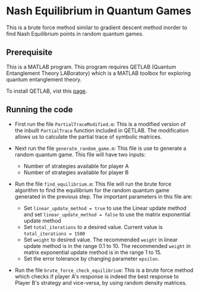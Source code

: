 # Nash Equilibrium in Quantum Games

This is a brute force method similar to gradient descent method inorder to find Nash Equilibrium points in random quantum games.

## Prerequisite

This is a MATLAB program. This program requires QETLAB (Quantum Entanglement Theory LABoratory) which is a MATLAB toolbox for exploring quantum entanglement theory.

To install QETLAB, vist this [page](http://www.qetlab.com/Installation).

## Running the code

* First run the file `PartialTraceModified.m`: This is a modified version of the inbuilt `PartialTrace` function included in QETLAB. The modification allows us to calculate the partial trace of symbolic matrices.

* Next run the file `generate_random_game.m`: This file is use to generate a random quantum game. This file will have two inputs:
  * Number of strategies available for player A
  * Number of strategies available for player B

* Run the file `find_equilibrium.m`: This file will run the brute force algorithm to find the equilibrium for the random quantum game generated in the previous step. The important parameters in this file are:
  * Set `linear_update_method = true` to use the Linear update method and set `linear_update_method = false` to use the matrix exponential update method
  * Set `total_iterations` to a desired value. Current value is `total_iterations = 1500`
  * Set `weight` to desired value. The recommended `weight` in linear update method is in the range 0.1 to 10. The recommended `weight` in matrix exponential update method is in the range 1 to 15.
  * Set the error tolerance by changing parameter `epsilon`.

* Run the file `brute_force_check_equilibrium`: This is a brute force method which checks if player A's response is indeed the best response to Player B's strategy and vice-versa, by using random density matrices.